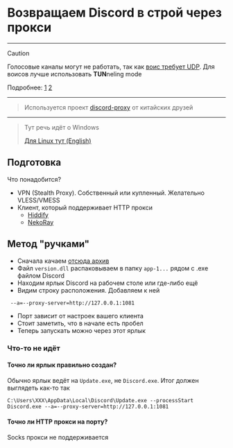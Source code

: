 # Возвращаем Discord в строй через прокси


---
> [!CAUTION]
> Голосовые каналы могут не работать, так как [воис требует UDP](https://discord.com/developers/docs/topics/voice-connections). Для воисов лучше использовать **TUN**neling mode
>
> Подробнее: [1](https://github.com/MatsuriDayo/nekoray/issues/1444) [2](https://github.com/hiddify/hiddify-next/issues/1396)
---
> Используется проект [discord-proxy](https://github.com/aiqinxuancai/discord-proxy) от китайских друзей
---
> Тут речь идёт о Windows
>
> [Для Linux тут (English)](https://gist.github.com/mzpqnxow/ca4b4ae0accf2d3b275537332ccbe86e)

## Подготовка

Что понадобится?

- VPN (Stealth Proxy). Собственный или купленный. Желательно VLESS/VMESS
- Клиент, который поддерживает HTTP прокси
  - [Hiddify](https://github.com/hiddify/hiddify-next/releases/latest)
  - [NekoRay](https://github.com/MatsuriDayo/nekoray/releases/latest)

## Метод "ручками"

- Сначала качаем [отсюда архив](https://github.com/aiqinxuancai/discord-proxy/releases/latest)
- Файл `version.dll` распаковываем в папку `app-1...` рядом с .exe файлом Discord
- Находим ярлык Discord на рабочем столе или где-либо ещё
- Видим строку расположения. Добавляем к ней

```
 --a=--proxy-server=http://127.0.0.1:1081
```

- Порт зависит от настроек вашего клиента
- Стоит заметить, что в начале есть пробел
- Теперь запускать можно через этот ярлык

### Что-то не идёт

#### Точно ли ярлык правильно создан?

Обычно ярлык ведёт на `Update.exe`, не `Discord.exe`. Итог должен выглядеть как-то так

```
C:\Users\XXX\AppData\Local\Discord\Update.exe --processStart Discord.exe --a=--proxy-server=http://127.0.0.1:1081
```

#### Точно ли HTTP прокси на порту?

Socks прокси не поддерживается
